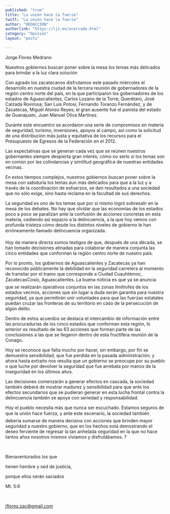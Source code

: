 ```yaml
---
published: "true"
title: "La unión hace la fuerza"
twitt: "La unión hace la fuerza"
author: "REDACCION"
authorlink: "https://ljz.mx/acercade.html"
category: "Opinión"
layout: "posts"

---
```



  Jorge Flores Medrano



  Nuestros gobiernos buscan poner sobre la mesa los temas más delicados para brindar a la luz clara solución



  Con agrado los zacatecanos disfrutamos este pasado miércoles el desarrollo en nuestra ciudad de la tercera reunión de gobernadores de la región centro norte del país, en la que participaron los gobernadores de los estados de Aguascalientes, Carlos Lozano de la Torre; Querétaro, José Calzada Rovirosa; San Luis Potosí, Fernando Toranzo Fernández, y de Zacatecas, Miguel Alonso Reyes; el gran ausente fue el panista del estado de Guanajuato, Juan Manuel Oliva Martínez.



  Durante este encuentro se acordaron una serie de compromisos en materia de seguridad, turismo, inversiones, apoyos al campo, así como la solicitud de una distribución más justa y equitativa de los recursos para el Presupuesto de Egresos de la Federación en el 2012.



  Las expectativas que se generan cada vez que se reúnen nuestros gobernantes siempre despierta gran interés; cómo no serlo si los temas son en común por las colindancias y similitud geográfica de nuestras entidades vecinas.



  En estos tiempos complejos, nuestros gobiernos buscan poner sobre la mesa con sabiduría los temas aun más delicados para que a la luz y a través de la coordinación de esfuerzos, se den resultados a una sociedad que no sólo exige, sino hasta reclama en la facultad de sus derechos.



  La seguridad es uno de los temas que por sí mismo logró sobresalir en la mesa de los debates. No hay que olvidar que las economías de los estados poco a poco se paralizan ante la confusión de acciones concretas en esta materia, cediendo así espacio a la delincuencia, a la que hoy vemos con profunda tristeza cómo desde los distintos niveles de gobierno le han erróneamente llamado delincuencia organizada.



  Hoy de manera directa somos testigos de que, después de una década, se han tomado decisiones atinadas para colaborar de manera conjunta las cinco entidades que conforman la región centro norte de nuestro país.



  Por lo pronto, los gobiernos de Aguascalientes y Zacatecas ya han reconocido públicamente la debilidad en la seguridad carretera al momento de transitar por el tramo que corresponde a Ciudad Cuauhtémoc, ZacatecasCosío, Aguascalientes. La buena noticia es que ya se anuncia que se realizarán operativos conjuntos en las zonas limítrofes de los estados vecinos, acciones que sin lugar a duda serán garantía para nuestra seguridad, ya que permitirán unir voluntades para que las fuerzas estatales puedan cruzar las fronteras de su territorio en caso de la persecución de algún delito.



  Dentro de estos acuerdos se destaca el intercambio de información entre las procuradurías de los cinco estados que conforman esta región, lo anterior es resultado de las 63 acciones que forman parte de las conclusiones a las que se llegaron dentro de esta fructífera reunión de la Conago.



  Hoy se reconoce que falta mucho por hacer, sin embargo, por fin se demuestra sensibilidad, que fue perdida en la pasada administración; y ahora hasta extraño nos resulta que un gobierno se preocupe por su pueblo o que luche por devolver la seguridad que fue arrebata por manos de la inseguridad en los últimos años.



  Las decisiones comenzarán a generar efectos en cascada, la sociedad también deberá de mostrar madurez y sensibilidad para que ante los efectos secundarios que se pudieran generar en esta lucha frontal contra la delincuencia también se apoye con seriedad y responsabilidad.



  Hoy el pueblo necesita más que nunca ser escuchado. Estamos seguros de que la unión hace fuerza, y ante este escenario, la sociedad también debería sumarse de manera decisiva con acciones que brinden mayor seguridad a nuestro gobierno, que en los hechos está demostrando el deseo ferviente de regresar la tan anhelada seguridad en la que no hace tantos años nosotros mismos vivíamos y disfrutábamos. ?



   



  Bienaventurados los que



  tienen hambre y sed de justicia,



  porque ellos serán saciados



  Mt. 5:6



   



  jflores.zac@gmail.com



   

